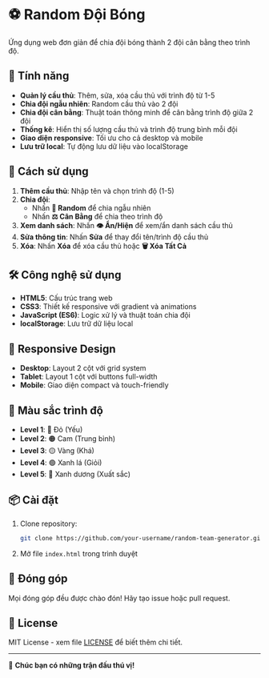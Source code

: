 # ⚽ Random Đội Bóng

Ứng dụng web đơn giản để chia đội bóng thành 2 đội cân bằng theo trình độ.

## 🎯 Tính năng

- **Quản lý cầu thủ**: Thêm, sửa, xóa cầu thủ với trình độ từ 1-5
- **Chia đội ngẫu nhiên**: Random cầu thủ vào 2 đội
- **Chia đội cân bằng**: Thuật toán thông minh để cân bằng trình độ giữa 2 đội
- **Thống kê**: Hiển thị số lượng cầu thủ và trình độ trung bình mỗi đội
- **Giao diện responsive**: Tối ưu cho cả desktop và mobile
- **Lưu trữ local**: Tự động lưu dữ liệu vào localStorage

## 🚀 Cách sử dụng

1. **Thêm cầu thủ**: Nhập tên và chọn trình độ (1-5)
2. **Chia đội**:
   - Nhấn **🎲 Random** để chia ngẫu nhiên
   - Nhấn **⚖️ Cân Bằng** để chia theo trình độ
3. **Xem danh sách**: Nhấn **👁️ Ẩn/Hiện** để xem/ẩn danh sách cầu thủ
4. **Sửa thông tin**: Nhấn **Sửa** để thay đổi tên/trình độ cầu thủ
5. **Xóa**: Nhấn **Xóa** để xóa cầu thủ hoặc **🗑️ Xóa Tất Cả**

## 🛠️ Công nghệ sử dụng

- **HTML5**: Cấu trúc trang web
- **CSS3**: Thiết kế responsive với gradient và animations
- **JavaScript (ES6)**: Logic xử lý và thuật toán chia đội
- **localStorage**: Lưu trữ dữ liệu local

## 📱 Responsive Design

- **Desktop**: Layout 2 cột với grid system
- **Tablet**: Layout 1 cột với buttons full-width
- **Mobile**: Giao diện compact và touch-friendly

## 🎨 Màu sắc trình độ

- **Level 1**: 🔴 Đỏ (Yếu)
- **Level 2**: 🟠 Cam (Trung bình)
- **Level 3**: 🟡 Vàng (Khá)
- **Level 4**: 🟢 Xanh lá (Giỏi)
- **Level 5**: 🔵 Xanh dương (Xuất sắc)

## 📦 Cài đặt

1. Clone repository:

   ```bash
   git clone https://github.com/your-username/random-team-generator.git
   ```

2. Mở file `index.html` trong trình duyệt

## 🤝 Đóng góp

Mọi đóng góp đều được chào đón! Hãy tạo issue hoặc pull request.

## 📄 License

MIT License - xem file [LICENSE](LICENSE) để biết thêm chi tiết.

---

🎉 **Chúc bạn có những trận đấu thú vị!**
